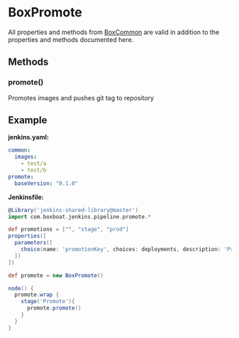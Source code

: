 # BoxPromote

All properties and methods from [BoxCommon](box-common.md) are valid in addition to the properties and methods documented here.

## Methods

### promote()

Promotes images and pushes git tag to repository

## Example

**jenkins.yaml:**

```yaml
common:
  images:
    - test/a
    - test/b
promote:
  baseVersion: "0.1.0"
```

**Jenkinsfile:**

```groovy
@Library('jenkins-shared-library@master')
import com.boxboat.jenkins.pipeline.promote.*

def promotions = ["", "stage", "prod"]
properties([
  parameters([
    choice(name: 'promotionKey', choices: deployments, description: 'Promotion', defaultValue: '')
  ])
])

def promote = new BoxPromote()

node() {
  promote.wrap {
    stage('Promote'){
      promote.promote()
    }
  }
}
```
